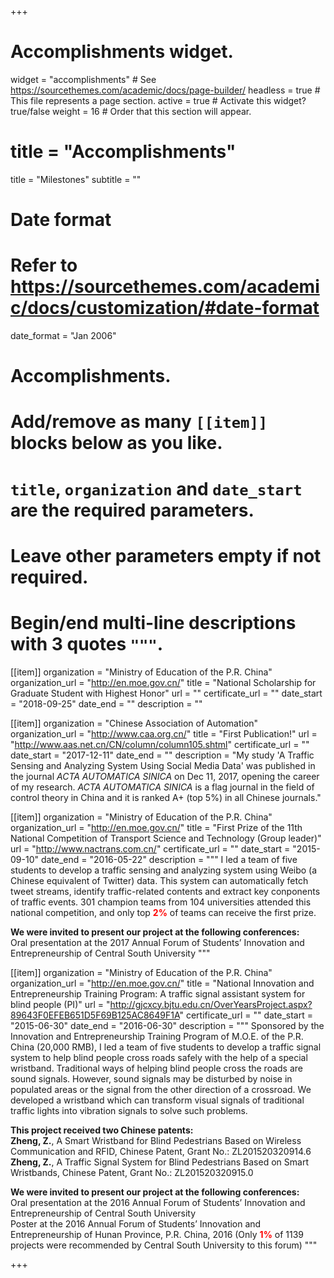 +++
# Accomplishments widget.
widget = "accomplishments"  # See https://sourcethemes.com/academic/docs/page-builder/
headless = true  # This file represents a page section.
active = true  # Activate this widget? true/false
weight = 16  # Order that this section will appear.

# title = "Accomplish&shy;ments"
title = "Milestones"
subtitle = ""

# Date format
#   Refer to https://sourcethemes.com/academic/docs/customization/#date-format
date_format = "Jan 2006"

# Accomplishments.
#   Add/remove as many `[[item]]` blocks below as you like.
#   `title`, `organization` and `date_start` are the required parameters.
#   Leave other parameters empty if not required.
#   Begin/end multi-line descriptions with 3 quotes `"""`.

[[item]]
  organization = "Ministry of Education of the P.R. China"
  organization_url = "http://en.moe.gov.cn/"
  title = "National Scholarship for Graduate Student with Highest Honor"
  url = ""
  certificate_url = ""
  date_start = "2018-09-25"
  date_end = ""
  description = ""

[[item]]
  organization = "Chinese Association of Automation"
  organization_url = "http://www.caa.org.cn/"
  title = "First Publication!"
  url = "http://www.aas.net.cn/CN/column/column105.shtml"
  certificate_url = ""
  date_start = "2017-12-11"
  date_end = ""
  description = "My study 'A Traffic Sensing and Analyzing System Using Social Media Data' was published in the journal *ACTA AUTOMATICA SINICA* on Dec 11, 2017, opening the career of my research. *ACTA AUTOMATICA SINICA* is a flag journal in the field of control theory in China and it is ranked A+ (top 5%) in all Chinese journals."

[[item]]
  organization = "Ministry of Education of the P.R. China"
  organization_url = "http://en.moe.gov.cn/"
  title = "First Prize of the 11th National Competition of Transport Science and Technology (Group leader)"
  url = "http://www.nactrans.com.cn/"
  certificate_url = ""
  date_start = "2015-09-10"
  date_end = "2016-05-22"
  description = """
  I led a team of five students to develop a traffic sensing and analyzing system using Weibo (a Chinese equivalent of Twitter) data. This system can automatically fetch tweet streams, identify traffic-related contents and extract key conponents of traffic events. 301 champion teams from 104 universities attended this national competition, and only top <span style="color:red">**2%**</span> of teams can receive the first prize. 

  **We were invited to present our project at the following conferences:**  <br/>
  Oral presentation at the 2017 Annual Forum of Students’ Innovation and Entrepreneurship of Central South University
  """


[[item]]
  organization = "Ministry of Education of the P.R. China"
  organization_url = "http://en.moe.gov.cn/"
  title = "National Innovation and Entrepreneurship Training Program: A traffic signal assistant system for blind people (PI)"
  url = "http://gjcxcy.bjtu.edu.cn/OverYearsProject.aspx?89643F0EFEB651D5F69B125AC8649F1A"
  certificate_url = ""
  date_start = "2015-06-30"
  date_end = "2016-06-30"
  description = """
  Sponsored by the Innovation and Entrepreneurship Training Program of M.O.E. of the P.R. China (20,000 RMB), I led a team of five students to develop a traffic signal system to help blind people cross roads safely with the help of a special wristband. Traditional ways of helping blind people cross the roads are sound signals. However, sound signals may be disturbed by noise in populated areas or the signal from the other direction of a crossroad. We developed a wristband which can transform visual signals of traditional traffic lights into vibration signals to solve such problems.

  **This project received two Chinese patents:**  <br/>
  **Zheng, Z.**, A Smart Wristband for Blind Pedestrians Based on Wireless Communication and RFID, Chinese Patent, Grant No.: ZL201520320914.6  <br/>
  **Zheng, Z.**, A Traffic Signal System for Blind Pedestrians Based on Smart Wristbands, Chinese Patent, Grant No.: ZL201520320915.0

  **We were invited to present our project at the following conferences:**  <br/>
  Oral presentation at the 2016 Annual Forum of Students’ Innovation and Entrepreneurship of Central South University  <br/>
  Poster at the 2016 Annual Forum of Students’ Innovation and Entrepreneurship of Hunan Province, P.R. China, 2016 (Only <span style="color:red">**1%**</span> of 1139 projects were recommended by Central South University to this forum)
  """

+++
